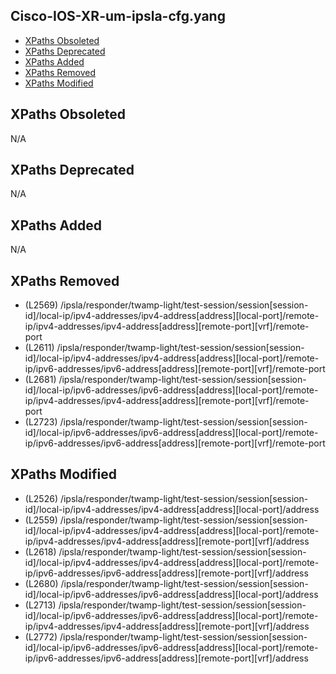 ## Cisco-IOS-XR-um-ipsla-cfg.yang

- [XPaths Obsoleted](#xpaths-obsoleted)
- [XPaths Deprecated](#xpaths-deprecated)
- [XPaths Added](#xpaths-added)
- [XPaths Removed](#xpaths-removed)
- [XPaths Modified](#xpaths-modified)

## XPaths Obsoleted

N/A

## XPaths Deprecated

N/A

## XPaths Added

N/A

## XPaths Removed

- (L2569)	/ipsla/responder/twamp-light/test-session/session[session-id]/local-ip/ipv4-addresses/ipv4-address[address][local-port]/remote-ip/ipv4-addresses/ipv4-address[address][remote-port][vrf]/remote-port
- (L2611)	/ipsla/responder/twamp-light/test-session/session[session-id]/local-ip/ipv4-addresses/ipv4-address[address][local-port]/remote-ip/ipv6-addresses/ipv6-address[address][remote-port][vrf]/remote-port
- (L2681)	/ipsla/responder/twamp-light/test-session/session[session-id]/local-ip/ipv6-addresses/ipv6-address[address][local-port]/remote-ip/ipv4-addresses/ipv4-address[address][remote-port][vrf]/remote-port
- (L2723)	/ipsla/responder/twamp-light/test-session/session[session-id]/local-ip/ipv6-addresses/ipv6-address[address][local-port]/remote-ip/ipv6-addresses/ipv6-address[address][remote-port][vrf]/remote-port

## XPaths Modified

- (L2526)	/ipsla/responder/twamp-light/test-session/session[session-id]/local-ip/ipv4-addresses/ipv4-address[address][local-port]/address
- (L2559)	/ipsla/responder/twamp-light/test-session/session[session-id]/local-ip/ipv4-addresses/ipv4-address[address][local-port]/remote-ip/ipv4-addresses/ipv4-address[address][remote-port][vrf]/address
- (L2618)	/ipsla/responder/twamp-light/test-session/session[session-id]/local-ip/ipv4-addresses/ipv4-address[address][local-port]/remote-ip/ipv6-addresses/ipv6-address[address][remote-port][vrf]/address
- (L2680)	/ipsla/responder/twamp-light/test-session/session[session-id]/local-ip/ipv6-addresses/ipv6-address[address][local-port]/address
- (L2713)	/ipsla/responder/twamp-light/test-session/session[session-id]/local-ip/ipv6-addresses/ipv6-address[address][local-port]/remote-ip/ipv4-addresses/ipv4-address[address][remote-port][vrf]/address
- (L2772)	/ipsla/responder/twamp-light/test-session/session[session-id]/local-ip/ipv6-addresses/ipv6-address[address][local-port]/remote-ip/ipv6-addresses/ipv6-address[address][remote-port][vrf]/address

